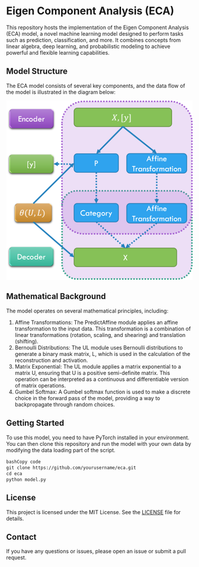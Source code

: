 # Eigen Component Analysis (ECA)

This repository hosts the implementation of the Eigen Component Analysis (ECA) model, a novel machine learning model designed to perform tasks such as prediction, classification, and more. It combines concepts from linear algebra, deep learning, and probabilistic modeling to achieve powerful and flexible learning capabilities.

## Model Structure

The ECA model consists of several key components, and the data flow of the model is illustrated in the diagram below:

![ECA Model Diagram](./eca_diagram.png)

## Mathematical Background

The model operates on several mathematical principles, including:

1. Affine Transformations: The PredictAffine module applies an affine transformation to the input data. This transformation is a combination of linear transformations (rotation, scaling, and shearing) and translation (shifting).
2. Bernoulli Distributions: The UL module uses Bernoulli distributions to generate a binary mask matrix, L, which is used in the calculation of the reconstruction and activation.
3. Matrix Exponential: The UL module applies a matrix exponential to a matrix U, ensuring that U is a positive semi-definite matrix. This operation can be interpreted as a continuous and differentiable version of matrix operations.
4. Gumbel Softmax: A Gumbel softmax function is used to make a discrete choice in the forward pass of the model, providing a way to backpropagate through random choices.

## Getting Started

To use this model, you need to have PyTorch installed in your environment. You can then clone this repository and run the model with your own data by modifying the data loading part of the script.

```
bashCopy code
git clone https://github.com/yourusername/eca.git
cd eca
python model.py
```

## License

This project is licensed under the MIT License. See the [LICENSE](https://chat.openai.com/LICENSE) file for details.

## Contact

If you have any questions or issues, please open an issue or submit a pull request.